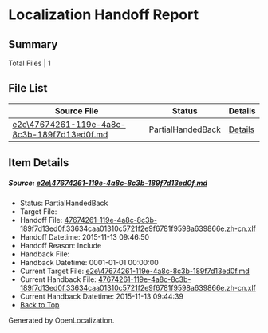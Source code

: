 # <a name='report-top'></a> Localization Handoff Report

## Summary
 Total Files | 1

## File List
 Source File | Status | Details 
 ----------- | ------ | ------- 
 [e2e\47674261-119e-4a8c-8c3b-189f7d13ed0f.md](https://github.com/OpenLocalizationTest/oltest/blob/904bc17f19cf127128cf9690f820081f7c31d096/e2e/47674261-119e-4a8c-8c3b-189f7d13ed0f.md) | PartialHandedBack | [Details](#5c5c8894d671893a87305213cc63e99b317da06e1)

## Item Details
##### <a name='5c5c8894d671893a87305213cc63e99b317da06e1'></a> Source: [e2e\47674261-119e-4a8c-8c3b-189f7d13ed0f.md](https://github.com/OpenLocalizationTest/oltest/blob/904bc17f19cf127128cf9690f820081f7c31d096/e2e/47674261-119e-4a8c-8c3b-189f7d13ed0f.md)
* Status: PartialHandedBack
* Target File: 
* Handoff File: [47674261-119e-4a8c-8c3b-189f7d13ed0f.33634caa01310c5721f2e9f6781f9598a639866e.zh-cn.xlf](https://github.com/OpenLocalizationTestOrg/olhandoff/blob/c7a66757e020b84c25b3a0336af1cd655bf36fbd/ol-handoff/OpenLocalizationTestOrg/oltest.zh-cn/yanz/47674261-119e-4a8c-8c3b-189f7d13ed0f.33634caa01310c5721f2e9f6781f9598a639866e.zh-cn.xlf)
* Handoff Datetime: 2015-11-13 09:46:50
* Handoff Reason: Include
* Handback File: 
* Handback Datetime: 0001-01-01 00:00:00
* Current Target File: [e2e\47674261-119e-4a8c-8c3b-189f7d13ed0f.md](https://github.com/OpenLocalizationTestOrg/oltest.zh-cn/blob/6091e9a23271c8b0d128b6b62d1c21e713a2676d/e2e/47674261-119e-4a8c-8c3b-189f7d13ed0f.md)
* Current Handback File: [47674261-119e-4a8c-8c3b-189f7d13ed0f.33634caa01310c5721f2e9f6781f9598a639866e.zh-cn.xlf](https://github.com/OpenLocalizationTestOrg/olhandback/blob/a35781abb16b51d1de4be32460b91db9054a2870/ol-handback/OpenLocalizationTestOrg/oltest.zh-cn/yanz/47674261-119e-4a8c-8c3b-189f7d13ed0f.33634caa01310c5721f2e9f6781f9598a639866e.zh-cn.xlf)
* Current Handback Datetime: 2015-11-13 09:44:39
* [Back to Top](#report-top)


Generated by OpenLocalization.
